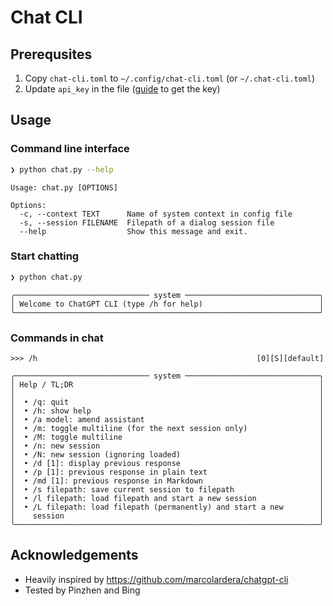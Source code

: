 # Chat CLI

## Prerequsites

1. Copy `chat-cli.toml` to `~/.config/chat-cli.toml` (or `~/.chat-cli.toml`)
2. Update `api_key` in the file ([guide](https://help.openai.com/en/articles/4936850-where-do-i-find-my-secret-api-key) to get the key)

## Usage

### Command line interface

```sh
❯ python chat.py --help
```

```
Usage: chat.py [OPTIONS]

Options:
  -c, --context TEXT      Name of system context in config file
  -s, --session FILENAME  Filepath of a dialog session file
  --help                  Show this message and exit.
```

### Start chatting

```sh
❯ python chat.py
```

```
╭────────────────────────────── system ──────────────────────────────╮
│ Welcome to ChatGPT CLI (type /h for help)                          │
╰────────────────────────────────────────────────────────────────────╯
```

### Commands in chat
```
>>> /h                                                 [0][S][default]
```

```
╭────────────────────────────── system ──────────────────────────────╮
│ Help / TL;DR                                                       │
│                                                                    │
│  • /q: quit                                                        │
│  • /h: show help                                                   │
│  • /a model: amend assistant                                       │
│  • /m: toggle multiline (for the next session only)                │
│  • /M: toggle multiline                                            │
│  • /n: new session                                                 │
│  • /N: new session (ignoring loaded)                               │
│  • /d [1]: display previous response                               │
│  • /p [1]: previous response in plain text                         │
│  • /md [1]: previous response in Markdown                          │
│  • /s filepath: save current session to filepath                   │
│  • /l filepath: load filepath and start a new session              │
│  • /L filepath: load filepath (permanently) and start a new        │
│    session                                                         │
╰────────────────────────────────────────────────────────────────────╯
```

## Acknowledgements

- Heavily inspired by https://github.com/marcolardera/chatgpt-cli
- Tested by Pinzhen and Bing
